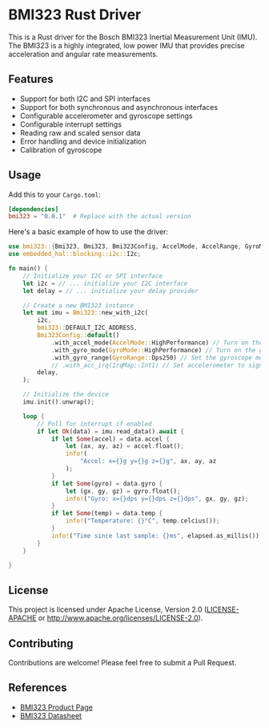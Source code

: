 # BMI323 Rust Driver

This is a Rust driver for the Bosch BMI323 Inertial Measurement Unit (IMU). The BMI323 is a highly integrated, low power IMU that provides precise acceleration and angular rate measurements.

## Features

- Support for both I2C and SPI interfaces
- Support for both synchronous and asynchronous interfaces
- Configurable accelerometer and gyroscope settings
- Configurable interrupt settings
- Reading raw and scaled sensor data
- Error handling and device initialization
- Calibration of gyroscope

## Usage

Add this to your `Cargo.toml`:

```toml
[dependencies]
bmi323 = "0.0.1"  # Replace with the actual version
```

Here's a basic example of how to use the driver:

```rust
use bmi323::{Bmi323, Bmi323, Bmi323Config, AccelMode, AccelRange, GyroMode, GyroRange, SyncFunctions};
use embedded_hal::blocking::i2c::I2c;

fn main() {
    // Initialize your I2C or SPI interface
    let i2c = // ... initialize your I2C interface
    let delay = // ... initialize your delay provider

    // Create a new BMI323 instance
    let mut imu = Bmi323::new_with_i2c(
        i2c,
        bmi323::DEFAULT_I2C_ADDRESS,
        Bmi323Config::default()
            .with_accel_mode(AccelMode::HighPerformance) // Turn on the accelerometer in high performance mode
            .with_gyro_mode(GyroMode::HighPerformance) // Turn on the gyroscope in high performance mode
            .with_gyro_range(GyroRange::Dps250) // Set the gyroscope measurement range
            // .with_acc_irq(IrqMap::Int1) // Set accelerometer to signal data ready on INT1
        delay,
    );

    // Initialize the device
    imu.init().unwrap();

    loop {
        // Poll for interrupt if enabled
        if let Ok(data) = imu.read_data().await {
            if let Some(accel) = data.accel {
                let (ax, ay, az) = accel.float();
                info!(
                    "Accel: x={}g y={}g z={}g", ax, ay, az
                );
            }
            if let Some(gyro) = data.gyro {
                let (gx, gy, gz) = gyro.float();
                info!("Gyro: x={}dps y={}dps z={}dps", gx, gy, gz);
            }
            if let Some(temp) = data.temp {
                info!("Temperature: {}°C", temp.celcius());
            }
            info!("Time since last sample: {}ms", elapsed.as_millis());
        }
    }

}
```

## License

This project is licensed under Apache License, Version 2.0 ([LICENSE-APACHE](LICENSE-APACHE) or http://www.apache.org/licenses/LICENSE-2.0).

## Contributing

Contributions are welcome! Please feel free to submit a Pull Request.

## References

- [BMI323 Product Page](https://www.bosch-sensortec.com/products/motion-sensors/imus/bmi323/)
- [BMI323 Datasheet](https://www.bosch-sensortec.com/media/boschsensortec/downloads/datasheets/bst-bmi323-ds000.pdf)
